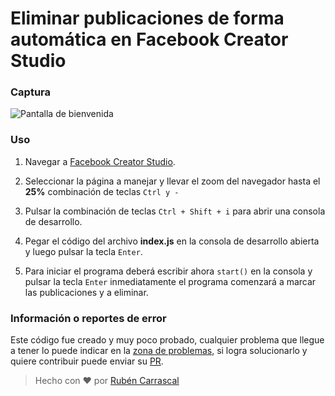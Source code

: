 # Eliminar publicaciones de forma automática en **Facebook Creator Studio**

### Captura
![Pantalla de bienvenida](https://i.imgur.com/aE1sCdd.png)

### Uso

1. Navegar a [Facebook Creator Studio](https://business.facebook.com/creatorstudio).

2. Seleccionar la página a manejar y llevar el zoom del navegador hasta el **25%** combinación de teclas `Ctrl y -`

3. Pulsar la combinación de teclas  `Ctrl + Shift + i` para abrir una consola de desarrollo.

4. Pegar el código del archivo **index.js** en la consola de desarrollo abierta y luego pulsar la tecla `Enter`.

5. Para iniciar el programa deberá escribir ahora `start()` en la consola y pulsar la tecla `Enter` inmediatamente el programa comenzará a marcar las publicaciones y a eliminar.


### Información o reportes de error

Este código fue creado y muy poco probado, cualquier problema que llegue a tener lo puede indicar en la [zona de problemas](https://github.com/krrskl/Facebook-post-eliminator/issues/new), si logra solucionarlo y quiere contribuir puede enviar su [PR](https://github.com/krrskl/Facebook-post-eliminator/pulls).


> Hecho con ❤️ por [Rubén Carrascal](https://krrskl.github.io/)